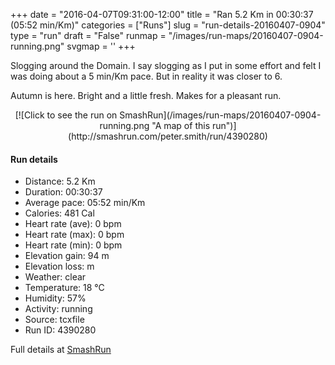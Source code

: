 +++
date = "2016-04-07T09:31:00-12:00"
title = "Ran 5.2 Km in 00:30:37 (05:52 min/Km)"
categories = ["Runs"]
slug = "run-details-20160407-0904"
type = "run"
draft = "False"
runmap = "/images/run-maps/20160407-0904-running.png"
svgmap = '<polyline points="0 50, 5 45, 14 46, 19 41, 25 33, 44 44, 45 44, 57 44, 78 64, 83 66, 91 59, 93 59, 95 58, 99 51, 100 48, 96 40, 89 43, 91 50, 87 54, 83 54, 77 46, 74 46, 72 50, 71 55, 83 66, 69 64, 62 51, 58 46, 43 44, 31 56, 26 67, 11 64">'
+++

Slogging around the Domain. I say slogging as I put in some effort and felt I was doing about a 5 min/Km pace. But in reality it was closer to 6. 

Autumn is here. Bright and a little fresh. Makes for a pleasant run. 



<!--more-->

<center>
[![Click to see the run on SmashRun](/images/run-maps/20160407-0904-running.png "A map of this run")](http://smashrun.com/peter.smith/run/4390280)
</center>

#### Run details

* Distance: 5.2 Km
* Duration: 00:30:37
* Average pace: 05:52 min/Km
* Calories: 481 Cal
* Heart rate (ave): 0 bpm
* Heart rate (max): 0 bpm
* Heart rate (min): 0 bpm
* Elevation gain: 94 m
* Elevation loss:  m
* Weather: clear
* Temperature: 18 &deg;C
* Humidity: 57%
* Activity: running
* Source: tcxfile
* Run ID: 4390280

Full details at [SmashRun](http://smashrun.com/peter.smith/run/4390280)